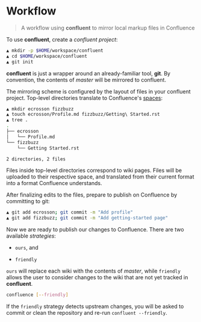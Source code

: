 # Workflow

> A workflow using **confluent** to mirror local markup files in Confluence

To use **confluent**, create a *confluent project*:

```bash
▲ mkdir -p $HOME/workspace/confluent
▲ cd $HOME/workspace/confluent
▲ git init
```

**confluent** is just a wrapper around an already-familiar tool,
**git**.  By convention, the contents of *master* will be mirrored to
confluent.

The mirroring scheme is configured by the layout of files in your
confluent project.  Top-level directories translate to
Confluence's
[spaces](https://confluence.atlassian.com/doc/spaces-139459.html):
<!-- TODO: link -->

```bash
▲ mkdir ecrosson fizzbuzz
▲ touch ecrosson/Profile.md fizzbuzz/Getting\ Started.rst
▲ tree .
.
├── ecrosson
│   └── Profile.md
└── fizzbuzz
    └── Getting Started.rst

2 directories, 2 files
```

Files inside top-level directories correspond to wiki pages.  Files
will be uploaded to their respective space, and translated from their
current format into a format Confluence understands.

After finalizing edits to the files, prepare to publish on Confluence
by committing to git:

```bash
▲ git add ecrosson; git commit -m "Add profile"
▲ git add fizzbuzz; git commit -m "Add getting-started page"
```

Now we are ready to publish our changes to Confluence.  There are two
available *strategies*:

- `ours`, and

- `friendly`

`ours` will replace each wiki with the contents of *master*, while
`friendly` allows the user to consider changes to the wiki that are
not yet tracked in **confluent**.

```bash
confluence [--friendly]
```

If the `friendly` strategy detects upstream changes, you will be asked
to commit or clean the repository and re-run `confluent --friendly`.
